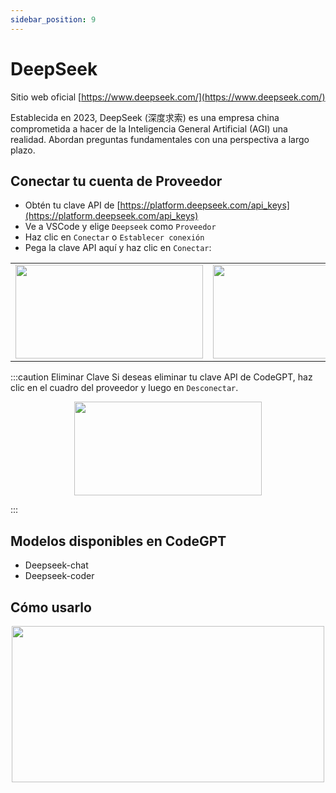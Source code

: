 ```yaml
---
sidebar_position: 9
---
```


# DeepSeek

Sitio web oficial [https://www.deepseek.com/](https://www.deepseek.com/)

Establecida en 2023, DeepSeek (深度求索) es una empresa china comprometida a hacer de la Inteligencia General Artificial (AGI) una realidad. Abordan preguntas fundamentales con una perspectiva a largo plazo.

## Conectar tu cuenta de Proveedor

- Obtén tu clave API de [https://platform.deepseek.com/api_keys](https://platform.deepseek.com/api_keys)
- Ve a VSCode y elige `Deepseek` como `Proveedor`
- Haz clic en `Conectar` o `Establecer conexión`
- Pega la clave API aquí y haz clic en `Conectar`:

<table>
  <tr>
    <td align="center">
      <img width="300" height="150" src="https://github.com/user-attachments/assets/ded7886e-48eb-4edd-8ab8-2ca79a09270a" />
    </td>
    <td align="center">
      <img width="300" height="150" src="https://github.com/user-attachments/assets/ded7886e-48eb-4edd-8ab8-2ca79a09270a" />
    </td>
  </tr>
</table>

:::caution Eliminar Clave
Si deseas eliminar tu clave API de CodeGPT, haz clic en el cuadro del proveedor y luego en `Desconectar`.

<p align="center">
      <img width="300" height="150" src="https://github.com/user-attachments/assets/748aadae-704a-4c34-be8c-570b3facd831" />
</p>

:::

## Modelos disponibles en CodeGPT

- Deepseek-chat
- Deepseek-coder

## Cómo usarlo

<p align="center">
      <img width="500" height="250" src="https://github.com/davila7/code-gpt-docs/assets/37567214/6fb41a1e-71cf-4518-a073-47317168d8dd" />
</p>
